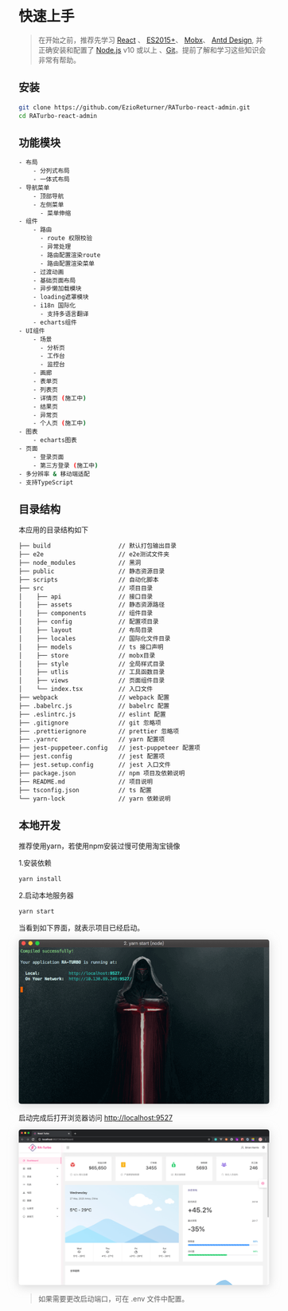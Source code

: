 # 快速上手

> 在开始之前，推荐先学习 [React](https://reactjs.org/) 、 [ES2015+](http://es6.ruanyifeng.com/)、 [Mobx](https://mobx.js.org/)、  [Antd Design](https://ant.design/docs/react/introduce-cn), 并正确安装和配置了 [Node.js](https://nodejs.org/zh-cn/) v10 或以上 、[Git](https://git-scm.com/)。提前了解和学习这些知识会非常有帮助。

## 安装

```bash
git clone https://github.com/EzioReturner/RATurbo-react-admin.git
cd RATurbo-react-admin
```

## 功能模块

```bash
- 布局
    - 分列式布局
    - 一体式布局
- 导航菜单
    - 顶部导航
    - 左侧菜单
      - 菜单伸缩
- 组件
    - 路由
      - route 权限校验
      - 异常处理
      - 路由配置渲染route
      - 路由配置渲染菜单
    - 过渡动画
    - 基础页面布局
    - 异步懒加载模块
    - loading遮罩模块
    - i18n 国际化
      - 支持多语言翻译
    - echarts组件
- UI组件
    - 场景
      - 分析页
      - 工作台
      - 监控台
    - 画廊
    - 表单页 
    - 列表页
    - 详情页 (施工中)
    - 结果页
    - 异常页
    - 个人页 (施工中)
- 图表
    - echarts图表
- 页面
    - 登录页面
    - 第三方登录 (施工中)
- 多分辨率 & 移动端适配 
- 支持TypeScript
```

## 目录结构

本应用的目录结构如下

```bash
├── build                   // 默认打包输出目录
├── e2e                     // e2e测试文件夹
├── node_modules            // 黑洞
├── public                  // 静态资源目录
├── scripts                 // 自动化脚本
├── src                     // 项目目录
│    ├── api                // 接口目录
│    ├── assets             // 静态资源路径
│    ├── components         // 组件目录
│    ├── config             // 配置项目录
│    ├── layout             // 布局目录
│    ├── locales            // 国际化文件目录
│    ├── models             // ts 接口声明
│    ├── store              // mobx目录
│    ├── style              // 全局样式目录
│    ├── utlis              // 工具函数目录
│    ├── views              // 页面组件目录
│    └── index.tsx          // 入口文件
├── webpack                 // webpack 配置
├── .babelrc.js             // babelrc 配置
├── .eslintrc.js            // eslint 配置
├── .gitignore              // git 忽略项
├── .prettierignore         // prettier 忽略项
├── .yarnrc                 // yarn 配置项
├── jest-puppeteer.config   // jest-puppeteer 配置项
├── jest.config             // jest 配置项
├── jest.setup.config       // jest 入口文件
├── package.json            // npm 项目及依赖说明
├── README.md               // 项目说明
├── tsconfig.json           // ts 配置
└── yarn-lock               // yarn 依赖说明
```

## 本地开发
推荐使用yarn，若使用npm安装过慢可使用淘宝镜像

1.安装依赖
```bash
yarn install
```

2.启动本地服务器
```bash
yarn start
```

当看到如下界面，就表示项目已经启动。 

 <img alt="terminal" style="box-shadow: 0 3px 20px 0 rgba(189, 189, 189, 0.6);border-radius: 5px;" src="./media/terminal.png">

启动完成后打开浏览器访问 [http://localhost:9527](http://localhost:9527)

 <img alt="split-layout" style="box-shadow: 0 3px 20px 0 rgba(189, 189, 189, 0.6);border-radius: 5px;" src="./media/splitLayout.png">
 
> 如果需要更改启动端口，可在 .env 文件中配置。
